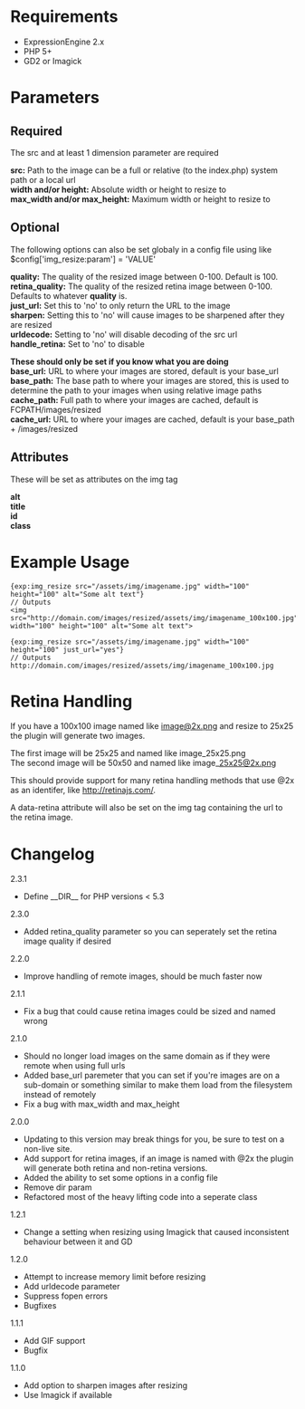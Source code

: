 Requirements
============
- ExpressionEngine 2.x
- PHP 5+
- GD2 or Imagick

Parameters
==========

Required
--------
The src and at least 1 dimension parameter are required

**src:** Path to the image can be a full or relative (to the index.php) system path or a local url  
**width and/or height:** Absolute width or height to resize to  
**max\_width and/or max\_height:** Maximum width or height to resize to  

Optional
---------
The following options can also be set globaly in a config file using like $config['img_resize:param'] = 'VALUE'

**quality:** The quality of the resized image between 0-100. Default is 100.  
**retina\_quality:** The quality of the resized retina image between 0-100. Defaults to whatever **quality** is.  
**just\_url:** Set this to 'no' to only return the URL to the image  
**sharpen:** Setting this to 'no' will cause images to be sharpened after they are resized  
**urldecode:** Setting to 'no' will disable decoding of the src url  
**handle_retina:** Set to 'no' to disable  

**These should only be set if you know what you are doing**  
**base\_url:** URL to where your images are stored, default is your base_url  
**base\_path:** The base path to where your images are stored, this is used to determine the path to your images when using relative image paths  
**cache\_path:** Full path to where your images are cached, default is FCPATH/images/resized  
**cache\_url:** URL to where your images are cached, default is your base\_path + /images/resized  

Attributes
----------
These will be set as attributes on the img tag

**alt**  
**title**  
**id**  
**class**  


Example Usage
=============

	{exp:img_resize src="/assets/img/imagename.jpg" width="100" height="100" alt="Some alt text"}
	// Outputs
	<img src="http://domain.com/images/resized/assets/img/imagename_100x100.jpg" width="100" height="100" alt="Some alt text">

	{exp:img_resize src="/assets/img/imagename.jpg" width="100" height="100" just_url="yes"}
	// Outputs
	http://domain.com/images/resized/assets/img/imagename_100x100.jpg

Retina Handling
===============
If you have a 100x100 image named like image@2x.png and resize to 25x25 the plugin will generate two images.

The first image will be 25x25 and named like image\_25x25.png  
The second image will be 50x50 and named like image\_25x25@2x.png

This should provide support for many retina handling methods that use @2x as an identifer, like http://retinajs.com/.

A data-retina attribute will also be set on the img tag containing the url to the retina image.

Changelog
=========
2.3.1

+ Define \_\_DIR\_\_ for PHP versions < 5.3

2.3.0

+ Added retina\_quality parameter so you can seperately set the retina image quality if desired

2.2.0

+ Improve handling of remote images, should be much faster now

2.1.1

+ Fix a bug that could cause retina images could be sized and named wrong

2.1.0

+ Should no longer load images on the same domain as if they were remote when using full urls
+ Added base\_url paremeter that you can set if you're images are on a sub-domain or something similar to make them load from the filesystem instead of remotely
+ Fix a bug with max\_width and max\_height

2.0.0

+ Updating to this version may break things for you, be sure to test on a non-live site.
+ Add support for retina images, if an image is named with @2x the plugin will generate both retina and non-retina versions.
+ Added the ability to set some options in a config file
+ Remove dir param
+ Refactored most of the heavy lifting code into a seperate class

1.2.1

+ Change a setting when resizing using Imagick that caused inconsistent behaviour between it and GD

1.2.0

+ Attempt to increase memory limit before resizing
+ Add urldecode parameter
+ Suppress fopen errors
+ Bugfixes

1.1.1

+ Add GIF support
+ Bugfix

1.1.0

+ Add option to sharpen images after resizing
+ Use Imagick if available